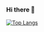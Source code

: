 ### Hi there 👋
[![Top Langs](https://github-readme-stats.vercel.app/api/top-langs/?username=dffrndik&layout=compact&langs_count=6&theme=tokyonight)](https://github.com/anuraghazra/github-readme-stats)
